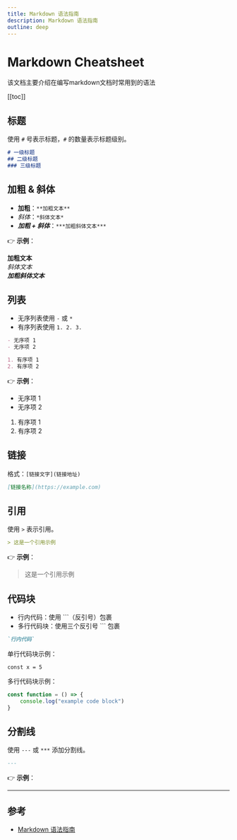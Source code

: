 ```yaml
---
title: Markdown 语法指南
description: Markdown 语法指南
outline: deep
---
```


# Markdown Cheatsheet

该文档主要介绍在编写markdown文档时常用到的语法

[[toc]]

## 标题
使用 `#` 号表示标题，`#` 的数量表示标题级别。

```markdown
# 一级标题
## 二级标题
### 三级标题
```

## 加粗 & 斜体

- **加粗**：`**加粗文本**`
- *斜体*：`*斜体文本*`
- ***加粗 + 斜体***：`***加粗斜体文本***`

👉 **示例**：

**加粗文本**  
*斜体文本*  
***加粗斜体文本***

## 列表

- 无序列表使用 `-` 或 `*`
- 有序列表使用 `1. 2. 3.`

```markdown
- 无序项 1
- 无序项 2

1. 有序项 1
2. 有序项 2
```

👉 **示例**：
- 无序项 1
- 无序项 2

1. 有序项 1
2. 有序项 2

## 链接

格式：`[链接文字](链接地址)`

```markdown
[链接名称](https://example.com)
```

## 引用
使用 `>` 表示引用。

```markdown
> 这是一个引用示例
```

👉 **示例**：
> 这是一个引用示例

## 代码块

- 行内代码：使用 `\``（反引号）包裹
- 多行代码块：使用三个反引号 ``` 包裹

```markdown
`行内代码`
```
单行代码块示例：

`const x = 5`

多行代码块示例：
```typescript
const function = () => {
    console.log("example code block")
}
```

## 分割线

使用 `---` 或 `***` 添加分割线。

```markdown
---
```
👉 **示例**：

---

## 参考

- [Markdown 语法指南](https://markdown.com.cn)